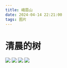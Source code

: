 ```yaml
---
title: 峨眉山
date: 2024-04-14 22:21:00
tags: 图片
---
```


# 清晨的树
![](pic/e1.jpg)
![](pic/e2.jpg)
![](pic/e3.jpg)
![](pic/e4.jpg)